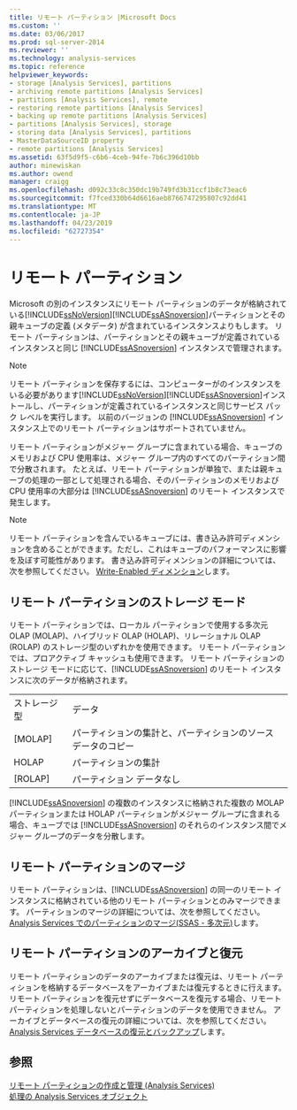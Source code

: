 ```yaml
---
title: リモート パーティション |Microsoft Docs
ms.custom: ''
ms.date: 03/06/2017
ms.prod: sql-server-2014
ms.reviewer: ''
ms.technology: analysis-services
ms.topic: reference
helpviewer_keywords:
- storage [Analysis Services], partitions
- archiving remote partitions [Analysis Services]
- partitions [Analysis Services], remote
- restoring remote partitions [Analysis Services]
- backing up remote partitions [Analysis Services]
- partitions [Analysis Services], storage
- storing data [Analysis Services], partitions
- MasterDataSourceID property
- remote partitions [Analysis Services]
ms.assetid: 63f5d9f5-c6b6-4ceb-94fe-7b6c396d10bb
author: minewiskan
ms.author: owend
manager: craigg
ms.openlocfilehash: d092c33c8c350dc19b749fd3b31ccf1b8c73eac6
ms.sourcegitcommit: f7fced330b64d6616aeb8766747295807c92dd41
ms.translationtype: MT
ms.contentlocale: ja-JP
ms.lasthandoff: 04/23/2019
ms.locfileid: "62727354"
---
```

# <a name="remote-partitions"></a>リモート パーティション
  Microsoft の別のインスタンスにリモート パーティションのデータが格納されている[!INCLUDE[ssNoVersion](../../includes/ssnoversion-md.md)][!INCLUDE[ssASnoversion](../../includes/ssasnoversion-md.md)]パーティションとその親キューブの定義 (メタデータ) が含まれているインスタンスよりもします。 リモート パーティションは、パーティションとその親キューブが定義されているインスタンスと同じ [!INCLUDE[ssASnoversion](../../includes/ssasnoversion-md.md)] インスタンスで管理されます。  
  
> [!NOTE]  
>  リモート パーティションを保存するには、コンピューターがのインスタンスをいる必要があります[!INCLUDE[ssNoVersion](../../includes/ssnoversion-md.md)][!INCLUDE[ssASnoversion](../../includes/ssasnoversion-md.md)]インストールし、パーティションが定義されているインスタンスと同じサービス パック レベルを実行します。 以前のバージョンの [!INCLUDE[ssASnoversion](../../includes/ssasnoversion-md.md)] インスタンス上でのリモート パーティションはサポートされていません。  
  
 リモート パーティションがメジャー グループに含まれている場合、キューブのメモリおよび CPU 使用率は、メジャー グループ内のすべてのパーティション間で分散されます。 たとえば、リモート パーティションが単独で、または親キューブの処理の一部として処理される場合、そのパーティションのメモリおよび CPU 使用率の大部分は [!INCLUDE[ssASnoversion](../../includes/ssasnoversion-md.md)] のリモート インスタンスで発生します。  
  
> [!NOTE]  
>  リモート パーティションを含んでいるキューブには、書き込み許可ディメンションを含めることができます。ただし、これはキューブのパフォーマンスに影響を及ぼす可能性があります。 書き込み許可ディメンションの詳細については、次を参照してください。 [Write-Enabled ディメンション](../multidimensional-models-olap-logical-dimension-objects/write-enabled-dimensions.md)します。  
  
## <a name="storage-modes-for-remote-partitions"></a>リモート パーティションのストレージ モード  
 リモート パーティションでは、ローカル パーティションで使用する多次元 OLAP (MOLAP)、ハイブリッド OLAP (HOLAP)、リレーショナル OLAP (ROLAP) のストレージ型のいずれかを使用できます。 リモート パーティションでは、プロアクティブ キャッシュも使用できます。 リモート パーティションのストレージ モードに応じて、[!INCLUDE[ssASnoversion](../../includes/ssasnoversion-md.md)] のリモート インスタンスに次のデータが格納されます。  
  
|||  
|-|-|  
|ストレージ型|データ|  
|[MOLAP]|パーティションの集計と、パーティションのソース データのコピー|  
|HOLAP|パーティションの集計|  
|[ROLAP]|パーティション データなし|  
  
 [!INCLUDE[ssASnoversion](../../includes/ssasnoversion-md.md)] の複数のインスタンスに格納された複数の MOLAP パーティションまたは HOLAP パーティションがメジャー グループに含まれる場合、キューブでは [!INCLUDE[ssASnoversion](../../includes/ssasnoversion-md.md)] のそれらのインスタンス間でメジャー グループのデータを分散します。  
  
## <a name="merging-remote-partitions"></a>リモート パーティションのマージ  
 リモート パーティションは、[!INCLUDE[ssASnoversion](../../includes/ssasnoversion-md.md)] の同一のリモート インスタンスに格納されている他のリモート パーティションとのみマージできます。 パーティションのマージの詳細については、次を参照してください。 [Analysis Services でのパーティションのマージ&#40;SSAS - 多次元&#41;](../multidimensional-models/merge-partitions-in-analysis-services-ssas-multidimensional.md)します。  
  
## <a name="archiving-and-restoring-remote-partitions"></a>リモート パーティションのアーカイブと復元  
 リモート パーティションのデータのアーカイブまたは復元は、リモート パーティションを格納するデータベースをアーカイブまたは復元するときに行えます。 リモート パーティションを復元せずにデータベースを復元する場合、リモート パーティションを処理しないとパーティションのデータを使用できません。 アーカイブとデータベースの復元の詳細については、次を参照してください。 [Analysis Services データベースの復元とバックアップ](../multidimensional-models/backup-and-restore-of-analysis-services-databases.md)します。  
  
## <a name="see-also"></a>参照  
 [リモート パーティションの作成と管理 &#40;Analysis Services&#41;](../multidimensional-models/create-and-manage-a-remote-partition-analysis-services.md)   
 [処理の Analysis Services オブジェクト](../multidimensional-models/processing-analysis-services-objects.md)  
  
  
